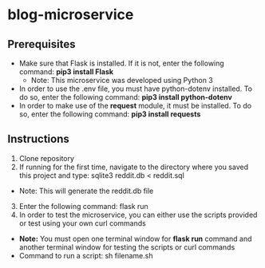 # blog-microservice

## Prerequisites 
* Make sure that Flask is installed. If it is not, enter the following command: **pip3 install Flask**
  * Note: This microservice was developed using Python 3
* In order to use the .env file, you must have python-dotenv installed. To do so, enter the following command: **pip3 install python-dotenv**
* In order to make use of the **request** module, it must be installed. To do so, enter the following command: **pip3 install requests**

## Instructions
1. Clone repository
2. If running for the first time, navigate to the directory where you saved this project and type: sqlite3 reddit.db < reddit.sql
  * Note: This will generate the reddit.db file
3. Enter the following command: flask run
4. In order to test the microservice, you can either use the scripts provided or test using your own curl commands
  * **Note:** You must open one terminal window for **flask run** command and another terminal window for testing the scripts or curl commands
  * Command to run a script: sh filename.sh

  
